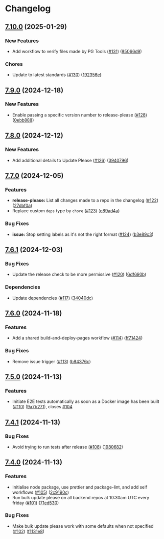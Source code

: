 # Changelog

## [7.10.0](https://github.com/hedia-team/.github/compare/v7.9.0...v7.10.0) (2025-01-29)


### New Features

* Add workflow to verify files made by PG Tools ([#131](https://github.com/hedia-team/.github/issues/131)) ([85066d9](https://github.com/hedia-team/.github/commit/85066d9de3472dfd34ad07efa3b78e1d8d5f014a))


### Chores

* Update to latest standards ([#130](https://github.com/hedia-team/.github/issues/130)) ([192356e](https://github.com/hedia-team/.github/commit/192356ed78e6cd3db73e2344f80cc47c3bab2cb8))

## [7.9.0](https://github.com/hedia-team/.github/compare/v7.8.0...v7.9.0) (2024-12-18)


### New Features

* Enable passing a specific version number to release-please ([#128](https://github.com/hedia-team/.github/issues/128)) ([0ebb888](https://github.com/hedia-team/.github/commit/0ebb888349d55e96884c4d931399617b74894493))

## [7.8.0](https://github.com/hedia-team/.github/compare/v7.7.0...v7.8.0) (2024-12-12)


### New Features

* Add additional details to Update Please ([#126](https://github.com/hedia-team/.github/issues/126)) ([3940796](https://github.com/hedia-team/.github/commit/3940796f9eeff856e8c4f381187d825bc6697a02))

## [7.7.0](https://github.com/hedia-team/.github/compare/v7.6.1...v7.7.0) (2024-12-05)


### Features

* **release-please:** List all changes made to a repo in the changelog ([#122](https://github.com/hedia-team/.github/issues/122)) ([27dbf0a](https://github.com/hedia-team/.github/commit/27dbf0a35e453e58ffe7d5e60fee4d38fa01a14b))
* Replace custom `deps` type by `chore` ([#123](https://github.com/hedia-team/.github/issues/123)) ([e89ad4a](https://github.com/hedia-team/.github/commit/e89ad4a0b8e7010ea409bf3488920543fc8262f0))


### Bug Fixes

* **issue:** Stop setting labels as it's not the right format ([#124](https://github.com/hedia-team/.github/issues/124)) ([b3e89c3](https://github.com/hedia-team/.github/commit/b3e89c3a3f205b31d15bbfbb9f456a73d1ad37f9))

## [7.6.1](https://github.com/hedia-team/.github/compare/v7.6.0...v7.6.1) (2024-12-03)


### Bug Fixes

* Update the release check to be more permissive ([#120](https://github.com/hedia-team/.github/issues/120)) ([6df690b](https://github.com/hedia-team/.github/commit/6df690b59932a58c4618b5fb0e8c1961db610d1c))


### Dependencies

* Update dependencies ([#117](https://github.com/hedia-team/.github/issues/117)) ([34040dc](https://github.com/hedia-team/.github/commit/34040dc9f1c7a680095fd4cb63bb6b7a53810705))

## [7.6.0](https://github.com/hedia-team/.github/compare/v7.5.0...v7.6.0) (2024-11-18)


### Features

* Add a shared build-and-deploy-pages workflow ([#114](https://github.com/hedia-team/.github/issues/114)) ([ff71424](https://github.com/hedia-team/.github/commit/ff714246735426bd124a1cbf9ce9f7ec76b5f008))


### Bug Fixes

* Remove issue trigger ([#113](https://github.com/hedia-team/.github/issues/113)) ([b84376c](https://github.com/hedia-team/.github/commit/b84376cd67ed907c96b5503b043323efc8892dbb))

## [7.5.0](https://github.com/hedia-team/.github/compare/v7.4.1...v7.5.0) (2024-11-13)


### Features

* Initiate E2E tests automatically as soon as a Docker image has been built ([#110](https://github.com/hedia-team/.github/issues/110)) ([9a7b271](https://github.com/hedia-team/.github/commit/9a7b271de73595c364a4614bc7ae925d17560253)), closes [#104](https://github.com/hedia-team/.github/issues/104)

## [7.4.1](https://github.com/hedia-team/.github/compare/v7.4.0...v7.4.1) (2024-11-13)


### Bug Fixes

* Avoid trying to run tests after release ([#108](https://github.com/hedia-team/.github/issues/108)) ([1980682](https://github.com/hedia-team/.github/commit/19806826cb4fcaa4557fd2589bd133c2265c19c7))

## [7.4.0](https://github.com/hedia-team/.github/compare/v7.3.0...v7.4.0) (2024-11-13)


### Features

* Initialise node package, use prettier and package-lint, and add self workflows ([#105](https://github.com/hedia-team/.github/issues/105)) ([2c9190c](https://github.com/hedia-team/.github/commit/2c9190cf96d85ca91602b9506e82a993dcf9a56e))
* Run bulk update please on all backend repos at 10:30am UTC every friday ([#101](https://github.com/hedia-team/.github/issues/101)) ([71ed530](https://github.com/hedia-team/.github/commit/71ed53001dff1a9efdb25b76b48ad6aa2a633cc1))


### Bug Fixes

* Make bulk update please work with some defaults when not specified ([#102](https://github.com/hedia-team/.github/issues/102)) ([f1131e8](https://github.com/hedia-team/.github/commit/f1131e80e4df25687e2c781309a31853c38a09a6))
